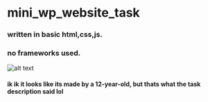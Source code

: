 # mini_wp_website_task <br>

### written in basic html,css,js.<br>
### no frameworks used. <br>
![alt text](https://user-images.githubusercontent.com/76813100/186737629-c3a3aaf6-c22b-4933-9e05-cff752b8c0aa.png)
#### ik ik it looks like its made by a 12-year-old, but thats what the task description said lol

